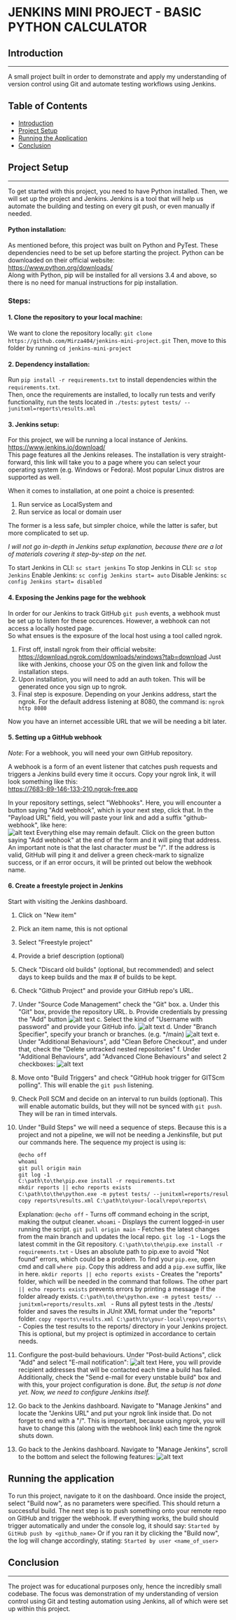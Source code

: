 # JENKINS MINI PROJECT - BASIC PYTHON CALCULATOR

## Introduction 
<hr>
A small project built in order to demonstrate and apply my understanding of version control using Git and automate testing workflows using Jenkins.


## Table of Contents
- [Introduction](#introduction)
- [Project Setup](#project-setup)
- [Running the Application](#running-the-application)
- [Conclusion](#conclusion)


## Project Setup
<hr>
To get started with this project, you need to have Python installed. Then, we will set up the project and Jenkins. Jenkins is a tool that will help us automate the building and testing on every git push, or even manually if needed.

#### Python installation: 
As mentioned before, this project was built on Python and PyTest. These dependencies need to be set up before starting the project. Python can be downloaded on their official website:  
https://www.python.org/downloads/  
Along with Python, pip will be installed for all versions 3.4 and above, so there is no need for manual instructions for pip installation.

### Steps:
#### 1. Clone the repository to your local machine:
We want to clone the repository locally: 
   `git clone https://github.com/Mirza404/jenkins-mini-project.git`
Then, move to this folder by running
`cd jenkins-mini-project`

#### 2. Dependency installation:
   Run `pip install -r requirements.txt` to install dependencies within the `requirements.txt`.  
   Then, once the requirements are installed, to locally run tests and verify functionality, run the tests located in `./tests`:
   `pytest tests/ --junitxml=reports\results.xml`

#### 3. Jenkins setup: 
For this project, we will be running a local instance of Jenkins.  
https://www.jenkins.io/download/  
This page features all the Jenkins releases. The installation is very straight-forward, this link will take you to a page where you can select your operating system (e.g. Windows or Fedora). Most popular Linux distros are supported as well.  

When it comes to installation, at one point a choice is presented:  
1. Run service as LocalSystem and
2. Run service as local or domain user

The former is a less safe, but simpler choice, while the latter is safer, but more complicated to set up.

*I will not go in-depth in Jenkins setup explanation, because there are a lot of materials covering it step-by-step on the net.* 

To start Jenkins in CLI: 
`sc start jenkins`
To stop Jenkins in CLI: 
`sc stop Jenkins`
Enable Jenkins: 
`sc config Jenkins start= auto`
Disable Jenkins:
`sc config Jenkins start= disabled`

#### 4. Exposing the Jenkins page for the webhook
In order for our Jenkins to track GitHub `git push` events, a webhook must be set up to listen for these occurences. However, a webhook can not access a locally hosted page.  
So what ensues is the exposure of the local host using a tool called ngrok. 
1. First off, install ngrok from their official website: https://download.ngrok.com/downloads/windows?tab=download
Just like with Jenkins, choose your OS on the given link and follow the installation steps.
2. Upon installation, you will need to add an auth token. This will be generated once you sign up to ngrok.
3. Final step is exposure. Depending on your Jenkins address, start the ngrok. For the default address listening at 8080, the command is:
`ngrok http 8080`

Now you have an internet accessible URL that we will be needing a bit later.

#### 5. Setting up a GitHub webhook
*Note*: For a webhook, you will need your own GitHub repository.

A webhook is a form of an event listener that catches push requests and triggers a Jenkins build every time it occurs.
Copy your ngrok link, it will look something like this:  
https://7683-89-146-133-210.ngrok-free.app

In your repository settings, select "Webhooks". Here, you will encounter a button saying "Add webhook", which is your next step, click that.
In the "Payload URL" field, you will paste your link and add a suffix "github-webhook", like here:  
![alt text](public/image.png)
Everything else may remain default. 
Click on the green button saying "Add webhook" at the end of the form and it will ping that address. An important note is that the last character *must* be "/". 
If the address is valid, GitHub will ping it and deliver a green check-mark to signalize success, or if an error occurs, it will be printed out below the webhook name.

#### 6. Create a freestyle project in Jenkins
Start with visiting the Jenkins dashboard. 
1. Click on "New item"
2. Pick an item name, this is not optional
3. Select "Freestyle project"
4. Provide a brief description (optional)
5. Check "Discard old builds" (optional, but recommended) and select days to keep builds and the max # of builds to be kept.
6. Check "Github Project" and provide your GitHub repo's URL.
7. Under "Source Code Management" check the "Git" box.
    a. Under this "Git" box, provide the repository URL.
    b. Provide credentials by pressing the "Add" button
    ![alt text](public/image-1.png)
    c. Select the kind of "Username with password" and provide your GitHub info.
    ![alt text](public/image-2.png)
    d. Under "Branch Specifier", specify your branch or branches. (e.g. */main)
    ![alt text](public/image-3.png)
    e. Under "Additional Behaviours", add "Clean Before Checkout", and under that, check the "Delete untracked nested repositories"
    f. Under "Additional Behaviours", add "Advanced Clone Behaviours" and select 2 checkboxes: 
    ![alt text](public/image-4.png)
8. Move onto "Build Triggers" and check "GitHub hook trigger for GITScm polling". This will enable the `git push` listening. 
9. Check Poll SCM and decide on an interval to run builds (optional). This will enable automatic builds, but they will not be synced with `git push`. They will be ran in timed intervals.
10. Under "Build Steps" we will need a sequence of steps. Because this is a project and not a pipeline, we will not be needing a Jenkinsfile, but put our commands here. The sequence my project is using is:
    ```markdown
    @echo off
    whoami
    git pull origin main
    git log -1
    C:\path\to\the\pip.exe install -r requirements.txt
    mkdir reports || echo reports exists
    C:\path\to\the\python.exe -m pytest tests/ --junitxml=reports/results.xml
    copy reports\results.xml C:\path\to\your-local\repo\reports\
    ```
    Explanation: 
    `@echo off` - Turns off command echoing in the script, making the output cleaner.
    `whoami` - Displays the current logged-in user running the script.
    `git pull origin main` - Fetches the latest changes from the main branch and updates the local repo.
    `git log -1` - Logs the latest commit in the Git repository.
    `C:\path\to\the\pip.exe install -r requirements.txt` - Uses an absolute path to pip.exe to avoid "Not found" errors, which could be a problem. To find your `pip.exe`, open cmd and call `where pip`. Copy this address and add a `pip.exe` suffix, like in here.
    `mkdir reports || echo reports exists` - Creates the "reports" folder, which will be needed in the command that follows. The other part `|| echo reports exists` prevents errors by printing a message if the folder already exists.
    `C:\path\to\the\python.exe -m pytest tests/ --junitxml=reports/results.xml
` - Runs all pytest tests in the ./tests/ folder and saves the results in JUnit XML format under the "reports" folder.
`copy reports\results.xml C:\path\to\your-local\repo\reports\
` -  Copies the test results to the reports/ directory in your Jenkins project. This is optional, but my project is optimized in accordance to certain needs.

11. Configure the post-build behaviours. Under "Post-build Actions", click "Add" and select "E-mail notification": 
![alt text](public/image-5.png)
Here, you will provide recipient addresses that will be contacted each time a build has failed. Additionally, check the "Send e-mail for every unstable build" box and with this, your project configuration is done.
*But, the setup is not done yet. Now, we need to configure Jenkins itself.*
12. Go back to the Jenkins dashboard. Navigate to "Manage Jenkins" and locate the "Jenkins URL" and put your ngrok link inside that. Do not forget to end with a "/". This is important, because using ngrok, you will have to change this (along with the webhook link) each time the ngrok shuts down.
13. Go back to the Jenkins dashboard. Navigate to "Manage Jenkins", scroll to the bottom and select the following features:
![alt text](public/image-6.png)


## Running the application
To run this project, navigate to it on the dashboard. Once inside the project, select "Build now", as no parameters were specified. This should return a successful build. The next step is to push something onto your remote repo on GitHub and trigger the webhook. If everything works, the build should trigger automatically and under the console log, it should say: 
`Started by GitHub push by <github_name>`
Or if you ran it by clicking the "Build now", the log will change accordingly, stating:
`Started by user <name_of_user>`

## Conclusion
<hr>
The project was for educational purposes only, hence the incredibly small codebase. The focus was demonstration of my understanding of version control using Git and testing automation using Jenkins, all of which were set up within this project.